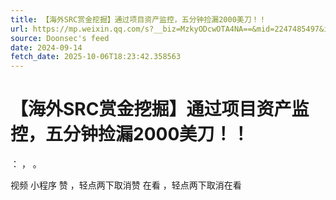 ```yaml
---
title: 【海外SRC赏金挖掘】通过项目资产监控，五分钟捡漏2000美刀！！
url: https://mp.weixin.qq.com/s?__biz=MzkyODcwOTA4NA==&mid=2247485497&idx=1&sn=2c33e1a5124e7b0ac4971bcd4fb2f4ee
source: Doonsec's feed
date: 2024-09-14
fetch_date: 2025-10-06T18:23:42.358563
---
```


# 【海外SRC赏金挖掘】通过项目资产监控，五分钟捡漏2000美刀！！

：
，
。

视频
小程序
赞
，轻点两下取消赞
在看
，轻点两下取消在看